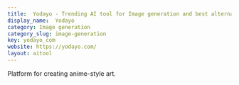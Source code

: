 ```yaml
---
title:  Yodayo - Trending AI tool for Image generation and best alternatives
display_name:  Yodayo
category: Image generation
category_slug: image-generation
key: yodayo_com
website: https://yodayo.com/
layout: aitool
---
```


Platform for creating anime-style art.

